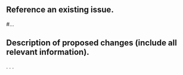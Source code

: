 ## Reference an existing issue.
#...

## Description of proposed changes (include all relevant information).
.
.
.


